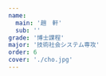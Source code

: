 ```yaml
---
name:
  main: '趙　軒'
  sub: ''
grade: '博士課程'
major: '技術社会システム専攻'
order: 6
cover: './cho.jpg'
---
```

